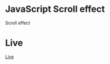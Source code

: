 # JavaScript Scroll effect

Scroll effect 

# Live

[Live](https://stankovics.github.io/JSscroll.github.io/)